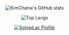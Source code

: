 
<div align=center> 
  
  ![KimChanw's GitHub stats](https://github-readme-stats.vercel.app/api?username=KimChanw&show_icons=true&theme=cobalt)
  
</div>

<div align=center> 

  ![Top Langs](https://github-readme-stats.vercel.app/api/top-langs/?username=KimChanw&layout=compact&theme=cobalt)
 
</div>

  
<div align=center> 

  [![Solved.ac Profile](http://mazassumnida.wtf/api/v2/generate_badge?boj=chanwoo0628)](https://solved.ac/chanwoo0628)

</div>
